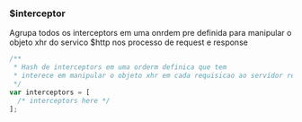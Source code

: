 ### $interceptor

Agrupa todos os interceptors em uma onrdem pre definida para manipular o objeto xhr do servico $http nos processo de request e response

```javascript
/**
 * Hash de interceptors em uma orderm definica que tem
 * interece em manipular o objeto xhr em cada requisicao ao servidor remoto
 */
var interceptors = [
  /* interceptors here */
];
```
